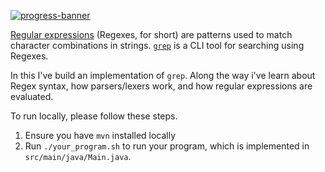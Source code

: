 [![progress-banner](https://backend.codecrafters.io/progress/grep/bc1543f0-6dbf-4657-b04b-625ecdae8b17)](https://app.codecrafters.io/users/codecrafters-bot?r=2qF)

[Regular expressions](https://en.wikipedia.org/wiki/Regular_expression)
(Regexes, for short) are patterns used to match character combinations in
strings. [`grep`](https://en.wikipedia.org/wiki/Grep) is a CLI tool for
searching using Regexes.

In this I've build an implementation of `grep`. Along the way
i've learn about Regex syntax, how parsers/lexers work, and how regular
expressions are evaluated.

To run locally, please follow these steps.
1. Ensure you have `mvn` installed locally
2. Run `./your_program.sh` to run your program, which is implemented in
   `src/main/java/Main.java`.
